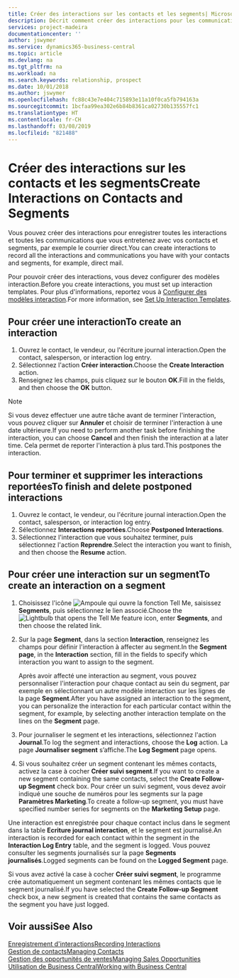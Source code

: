 ```yaml
---
title: Créer des interactions sur les contacts et les segments| Microsoft Docs
description: Décrit comment créer des interactions pour les communications que vous avez avec vos contacts et segments dans Business Central, par exemple le courrier direct.
services: project-madeira
documentationcenter: ''
author: jswymer
ms.service: dynamics365-business-central
ms.topic: article
ms.devlang: na
ms.tgt_pltfrm: na
ms.workload: na
ms.search.keywords: relationship, prospect
ms.date: 10/01/2018
ms.author: jswymer
ms.openlocfilehash: fc88c43e7e404c715893e11a10f0ca5fb794163a
ms.sourcegitcommit: 1bcfaa99ea302e6b84b8361ca02730b135557fc1
ms.translationtype: HT
ms.contentlocale: fr-CH
ms.lasthandoff: 03/08/2019
ms.locfileid: "821488"
---
```

# <a name="create-interactions-on-contacts-and-segments"></a><span data-ttu-id="6b2d4-103">Créer des interactions sur les contacts et les segments</span><span class="sxs-lookup"><span data-stu-id="6b2d4-103">Create Interactions on Contacts and Segments</span></span>
<span data-ttu-id="6b2d4-104">Vous pouvez créer des interactions pour enregistrer toutes les interactions et toutes les communications que vous entretenez avec vos contacts et segments, par exemple le courrier direct.</span><span class="sxs-lookup"><span data-stu-id="6b2d4-104">You can create interactions to record all the interactions and communications you have with your contacts and segments, for example, direct mail.</span></span>

<span data-ttu-id="6b2d4-105">Pour pouvoir créer des interactions, vous devez configurer des modèles interaction.</span><span class="sxs-lookup"><span data-stu-id="6b2d4-105">Before you create interactions, you must set up interaction templates.</span></span> <span data-ttu-id="6b2d4-106">Pour plus d'informations, reportez vous à [Configurer des modèles interaction](marketing-interactions.md).</span><span class="sxs-lookup"><span data-stu-id="6b2d4-106">For more information, see  [Set Up Interaction Templates](marketing-interactions.md).</span></span>

## <a name="to-create-an-interaction"></a><span data-ttu-id="6b2d4-107">Pour créer une interaction</span><span class="sxs-lookup"><span data-stu-id="6b2d4-107">To create an interaction</span></span>
1. <span data-ttu-id="6b2d4-108">Ouvrez le contact, le vendeur, ou l'écriture journal interaction.</span><span class="sxs-lookup"><span data-stu-id="6b2d4-108">Open the contact, salesperson, or interaction log entry.</span></span>
2. <span data-ttu-id="6b2d4-109">Sélectionnez l'action **Créer interaction**.</span><span class="sxs-lookup"><span data-stu-id="6b2d4-109">Choose the **Create Interaction** action.</span></span>
3. <span data-ttu-id="6b2d4-110">Renseignez les champs, puis cliquez sur le bouton **OK**.</span><span class="sxs-lookup"><span data-stu-id="6b2d4-110">Fill in the fields, and then choose the **OK** button.</span></span>

> [!NOTE]  
>   <span data-ttu-id="6b2d4-111">Si vous devez effectuer une autre tâche avant de terminer l'interaction, vous pouvez cliquer sur **Annuler** et choisir de terminer l'interaction à une date ultérieure.</span><span class="sxs-lookup"><span data-stu-id="6b2d4-111">If you need to perform another task before finishing the interaction, you can choose **Cancel** and then finish the interaction at a later time.</span></span> <span data-ttu-id="6b2d4-112">Cela permet de reporter l'interaction à plus tard.</span><span class="sxs-lookup"><span data-stu-id="6b2d4-112">This postpones the interaction.</span></span>

## <a name="to-finish-and-delete-postponed-interactions"></a><span data-ttu-id="6b2d4-113">Pour terminer et supprimer les interactions reportées</span><span class="sxs-lookup"><span data-stu-id="6b2d4-113">To finish and delete postponed interactions</span></span>
1. <span data-ttu-id="6b2d4-114">Ouvrez le contact, le vendeur, ou l'écriture journal interaction.</span><span class="sxs-lookup"><span data-stu-id="6b2d4-114">Open the contact, salesperson, or interaction log entry.</span></span>
2. <span data-ttu-id="6b2d4-115">Sélectionnez **Interactions reportées**.</span><span class="sxs-lookup"><span data-stu-id="6b2d4-115">Choose **Postponed Interactions**.</span></span>
3. <span data-ttu-id="6b2d4-116">Sélectionnez l'interaction que vous souhaitez terminer, puis sélectionnez l'action **Reprendre**.</span><span class="sxs-lookup"><span data-stu-id="6b2d4-116">Select the interaction you want to finish, and then choose the **Resume** action.</span></span>

## <a name="to-create-an-interaction-on-a-segment"></a><span data-ttu-id="6b2d4-117">Pour créer une interaction sur un segment</span><span class="sxs-lookup"><span data-stu-id="6b2d4-117">To create an interaction on a segment</span></span>
1. <span data-ttu-id="6b2d4-118">Choisissez l'icône ![Ampoule qui ouvre la fonction Tell Me](media/ui-search/search_small.png "Dites-moi ce que vous voulez faire"), saisissez **Segments**, puis sélectionnez le lien associé.</span><span class="sxs-lookup"><span data-stu-id="6b2d4-118">Choose the ![Lightbulb that opens the Tell Me feature](media/ui-search/search_small.png "Tell me what you want to do") icon, enter **Segments**, and then choose the related link.</span></span>
2. <span data-ttu-id="6b2d4-119">Sur la page **Segment**, dans la section **Interaction**, renseignez les champs pour définir l'interaction à affecter au segment.</span><span class="sxs-lookup"><span data-stu-id="6b2d4-119">In the **Segment page**, in the **Interaction** section, fill in the fields to specify which interaction you want to assign to the segment.</span></span>

    <span data-ttu-id="6b2d4-120">Après avoir affecté une interaction au segment, vous pouvez personnaliser l'interaction pour chaque contact au sein du segment, par exemple en sélectionnant un autre modèle interaction sur les lignes de la page **Segment**.</span><span class="sxs-lookup"><span data-stu-id="6b2d4-120">After you have assigned an interaction to the segment, you can personalize the interaction for each particular contact within the segment, for example, by selecting another interaction template on the lines on the **Segment** page.</span></span>  
3. <span data-ttu-id="6b2d4-121">Pour journaliser le segment et les interactions, sélectionnez l'action **Journal**.</span><span class="sxs-lookup"><span data-stu-id="6b2d4-121">To log the segment and interactions, choose the **Log** action.</span></span> <span data-ttu-id="6b2d4-122">La page **Journaliser segment** s’affiche.</span><span class="sxs-lookup"><span data-stu-id="6b2d4-122">The **Log Segment** page opens.</span></span>
4. <span data-ttu-id="6b2d4-123">Si vous souhaitez créer un segment contenant les mêmes contacts, activez la case à cocher **Créer suivi segment**.</span><span class="sxs-lookup"><span data-stu-id="6b2d4-123">If you want to create a new segment containing the same contacts, select the **Create Follow-up Segment** check box.</span></span> <span data-ttu-id="6b2d4-124">Pour créer un suivi segment, vous devez avoir indiqué une souche de numéros pour les segments sur la page **Paramètres Marketing**.</span><span class="sxs-lookup"><span data-stu-id="6b2d4-124">To create a follow-up segment, you must have specified number series for segments on the **Marketing Setup** page.</span></span>

<span data-ttu-id="6b2d4-125">Une interaction est enregistrée pour chaque contact inclus dans le segment dans la table **Ecriture journal interaction**, et le segment est journalisé.</span><span class="sxs-lookup"><span data-stu-id="6b2d4-125">An interaction is recorded for each contact within the segment in the **Interaction Log Entry** table, and the segment is logged.</span></span> <span data-ttu-id="6b2d4-126">Vous pouvez consulter les segments journalisés sur la page **Segments journalisés**.</span><span class="sxs-lookup"><span data-stu-id="6b2d4-126">Logged segments can be found on the **Logged Segment** page.</span></span>

<span data-ttu-id="6b2d4-127">Si vous avez activé la case à cocher **Créer suivi segment**, le programme crée automatiquement un segment contenant les mêmes contacts que le segment journalisé.</span><span class="sxs-lookup"><span data-stu-id="6b2d4-127">If you have selected the **Create Follow-up Segment** check box, a new segment is created that contains the same contacts as the segment you have just logged.</span></span>

## <a name="see-also"></a><span data-ttu-id="6b2d4-128">Voir aussi</span><span class="sxs-lookup"><span data-stu-id="6b2d4-128">See Also</span></span>
[<span data-ttu-id="6b2d4-129">Enregistrement d'interactions</span><span class="sxs-lookup"><span data-stu-id="6b2d4-129">Recording Interactions</span></span>](marketing-interactions.md)  
[<span data-ttu-id="6b2d4-130">Gestion de contacts</span><span class="sxs-lookup"><span data-stu-id="6b2d4-130">Managing Contacts</span></span>](marketing-contacts.md)  
[<span data-ttu-id="6b2d4-131">Gestion des opportunités de ventes</span><span class="sxs-lookup"><span data-stu-id="6b2d4-131">Managing Sales Opportunities</span></span>](marketing-manage-sales-opportunities.md)  
[<span data-ttu-id="6b2d4-132">Utilisation de Business Central</span><span class="sxs-lookup"><span data-stu-id="6b2d4-132">Working with Business Central</span></span>](ui-work-product.md)
